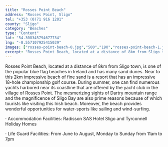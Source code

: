 ```yaml
---
title: "Rosses Point Beach"
address: "Rosses Point, Sligo"
tel: "+353 (0)71 916 1201"
county: "Sligo"
category: "Beaches"
type: "Content"
lat: "54.308345794677734"
lng: "-8.557107925415039"
images: ["rosses-point-beach-0.jpg","500","190","rosses-point-beach-1.jpg","500","331","rosses-point-beach-2.jpg","500","118","rosses-point-beach-4.jpg","400","263"]
excerpt: "Rosses Point Beach, located at a distance of 8km from Sligo town, is one of the popular blue flag beaches in Ireland and has many sand dunes. Near to..."
---
```

<p>Rosses Point Beach, located at a distance of 8km from Sligo town, is one of the popular blue flag beaches in Ireland and has many sand dunes. Near to this 2km impressive beach of fine sand is a resort that has an impressive 18-hole championship golf course. During summer, one can find numerous yachts harbored near its coastline that are offered by the yacht club in the village of Rosses Point. The mesmerizing sights of Dartry mountain range and the magnificence of Sligo Bay are also prime reasons because of which tourists like visiting this Irish beach. Moreover, the beach provides wonderful opportunities for water-sports like sailing and wind-surfing.</p>  
    <p>&middot;         Accommodation Facilities: Radisson SAS Hotel Sligo and Tyrconnell Holiday Homes</p> 
    <p>&middot;         Life Guard Facilities: From June to August, Monday to Sunday from 11am to 7pm</p>